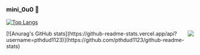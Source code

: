 ### mini_0u0 👋

<!--
**pthdud1123/pthdud1123** is a ✨ _special_ ✨ repository because its `README.md` (this file) appears on your GitHub profile.

Here are some ideas to get you started:

- 🔭 I’m currently working on ...
- 🌱 I’m currently learning ...
- 👯 I’m looking to collaborate on ...
- 🤔 I’m looking for help with ...
- 💬 Ask me about ...
- 📫 How to reach me: ...
- 😄 Pronouns: ...
- ⚡ Fun fact: ...
-->


<!-- [![Solved.ac
Profile](http://mazassumnida.wtf/api/generate_badge?boj={pthdud1123})](https://solved.ac/{pthdud1123}) -->
[![Top Langs](https://github-readme-stats.vercel.app/api/top-langs/?username=pthdud1123&layout=compact)](https://github.com/pthdud1123/github-readme-stats)

<img align='right' src="http://mazassumnida.wtf/api/v2/generate_badge?boj=pthdud1123">
[![Anurag's GitHub stats](https://github-readme-stats.vercel.app/api?username=pthdud1123)](https://github.com/pthdud1123/github-readme-stats)


